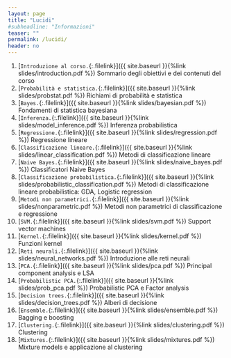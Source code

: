```yaml
---
layout: page
title: "Lucidi"
#subheadline: "Informazioni"
teaser: ""
permalink: /lucidi/
header: no
---
```



1. [`Introduzione al corso.`{:.filelink}]({{ site.baseurl }}{%link slides/introduction.pdf %}) Sommario degli obiettivi e dei contenuti del corso
1. [`Probabilità e statistica.`{:.filelink}]({{ site.baseurl }}{%link slides/probstat.pdf %}) Richiami di probabilità e statistica
1. [`Bayes.`{:.filelink}]({{ site.baseurl }}{%link slides/bayesian.pdf %}) Fondamenti di statistica bayesiana
1. [`Inferenza.`{:.filelink}]({{ site.baseurl }}{%link slides/model_inference.pdf %}) Inferenza probabilistica
1. [`Regressione.`{:.filelink}]({{ site.baseurl }}{%link slides/regression.pdf %}) Regressione lineare
1. [`Classificazione lineare.`{:.filelink}]({{ site.baseurl }}{%link slides/linear_classification.pdf %}) Metodi di classificazione lineare
1. [`Naive Bayes.`{:.filelink}]({{ site.baseurl }}{%link slides/naive_bayes.pdf %}) Classificatori Naive Bayes
1. [`Classificazione probabilistica.`{:.filelink}]({{ site.baseurl }}{%link slides/probabilistic_classification.pdf %}) Metodi di classificazione lineare probabilistica: GDA, Logistic regression
1. [`Metodi non parametrici.`{:.filelink}]({{ site.baseurl }}{%link slides/nonparametric.pdf %}) Metodi non parametrici di classificazione e regressione
1. [`SVM.`{:.filelink}]({{ site.baseurl }}{%link slides/svm.pdf %}) Support vector machines
1. [`Kernel.`{:.filelink}]({{ site.baseurl }}{%link slides/kernel.pdf %}) Funzioni kernel
1. [`Reti neurali.`{:.filelink}]({{ site.baseurl }}{%link slides/neural_networks.pdf %}) Introduzione alle reti neurali
1. [`PCA.`{:.filelink}]({{ site.baseurl }}{%link slides/pca.pdf %}) Principal component analysis e LSA
1. [`Probabilistic PCA.`{:.filelink}]({{ site.baseurl }}{%link slides/prob_pca.pdf %}) Probabilistic PCA e Factor analysis
1. [`Decision trees.`{:.filelink}]({{ site.baseurl }}{%link slides/decision_trees.pdf %}) Alberi di decisione
1. [`Ensemble.`{:.filelink}]({{ site.baseurl }}{%link slides/ensemble.pdf %}) Bagging e boosting
1. [`Clustering.`{:.filelink}]({{ site.baseurl }}{%link slides/clustering.pdf %}) Clustering
1. [`Mixtures.`{:.filelink}]({{ site.baseurl }}{%link slides/mixtures.pdf %}) Mixture models e applicazione al clustering

